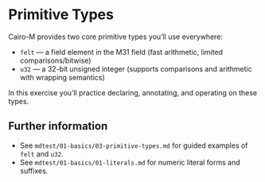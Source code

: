 # Primitive Types

Cairo-M provides two core primitive types you’ll use everywhere:
- `felt` — a field element in the M31 field (fast arithmetic, limited comparisons/bitwise)
- `u32` — a 32-bit unsigned integer (supports comparisons and arithmetic with wrapping semantics)

In this exercise you’ll practice declaring, annotating, and operating on these types.

## Further information

- See `mdtest/01-basics/03-primitive-types.md` for guided examples of `felt` and `u32`.
- See `mdtest/01-basics/01-literals.md` for numeric literal forms and suffixes.

